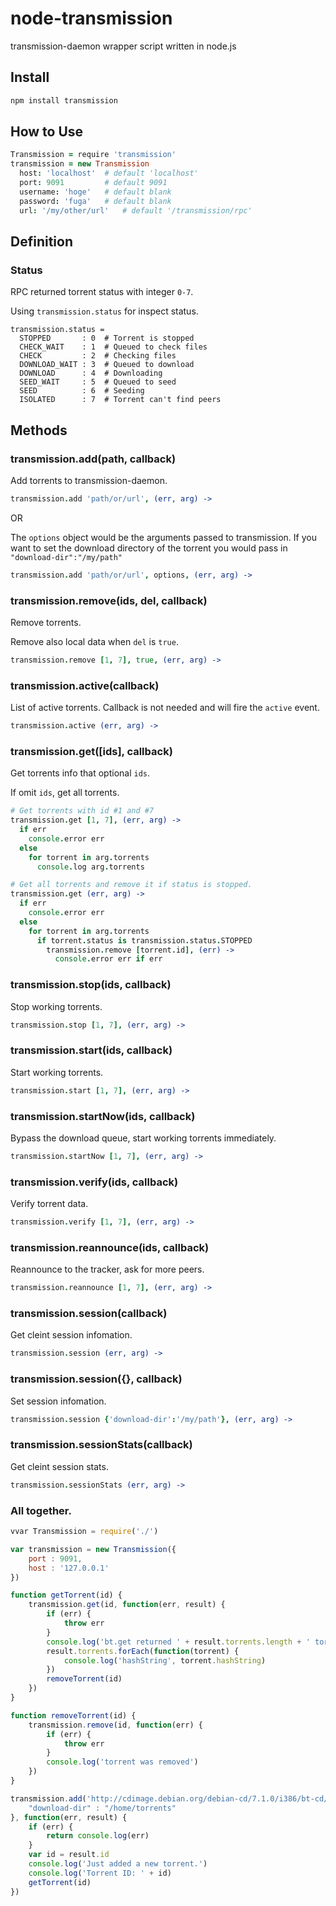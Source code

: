 # node-transmission

transmission-daemon wrapper script written in node.js

## Install

```sh
npm install transmission
```

## How to Use

```coffee
Transmission = require 'transmission'
transmission = new Transmission
  host: 'localhost'  # default 'localhost'
  port: 9091         # default 9091
  username: 'hoge'   # default blank
  password: 'fuga'   # default blank
  url: '/my/other/url'   # default '/transmission/rpc'
```

## Definition

### Status

RPC returned torrent status with integer `0-7`.

Using `transmission.status` for inspect status.

```
transmission.status =
  STOPPED       : 0  # Torrent is stopped
  CHECK_WAIT    : 1  # Queued to check files
  CHECK         : 2  # Checking files
  DOWNLOAD_WAIT : 3  # Queued to download
  DOWNLOAD      : 4  # Downloading
  SEED_WAIT     : 5  # Queued to seed
  SEED          : 6  # Seeding
  ISOLATED      : 7  # Torrent can't find peers
```

## Methods

### transmission.add(path, callback)

Add torrents to transmission-daemon.

```coffee
transmission.add 'path/or/url', (err, arg) ->
```
OR

The `options` object would be the arguments passed to transmission.
If you want to set the download directory of the torrent you would pass in `"download-dir":"/my/path"`

```coffee
transmission.add 'path/or/url', options, (err, arg) ->
```

### transmission.remove(ids, del, callback)

Remove torrents.

Remove also local data when `del` is `true`.

```coffee
transmission.remove [1, 7], true, (err, arg) ->
```

### transmission.active(callback)

List of active torrents. Callback is not needed and will fire the `active` event.

```coffee
transmission.active (err, arg) ->
```

### transmission.get([ids], callback)

Get torrents info that optional `ids`.

If omit `ids`, get all torrents.

```coffee
# Get torrents with id #1 and #7
transmission.get [1, 7], (err, arg) ->
  if err
    console.error err
  else
    for torrent in arg.torrents
      console.log arg.torrents

# Get all torrents and remove it if status is stopped.
transmission.get (err, arg) ->
  if err
    console.error err
  else
    for torrent in arg.torrents
      if torrent.status is transmission.status.STOPPED
        transmission.remove [torrent.id], (err) ->
          console.error err if err
```

### transmission.stop(ids, callback)

Stop working torrents.

```coffee
transmission.stop [1, 7], (err, arg) ->
```

### transmission.start(ids, callback)

Start working torrents.

```coffee
transmission.start [1, 7], (err, arg) ->
```

### transmission.startNow(ids, callback)

Bypass the download queue, start working torrents immediately.

```coffee
transmission.startNow [1, 7], (err, arg) ->
```

### transmission.verify(ids, callback)

Verify torrent data.

```coffee
transmission.verify [1, 7], (err, arg) ->
```

### transmission.reannounce(ids, callback)

Reannounce to the tracker, ask for more peers.

```coffee
transmission.reannounce [1, 7], (err, arg) ->
```

### transmission.session(callback)

Get cleint session infomation.

```coffee
transmission.session (err, arg) ->
```

### transmission.session({}, callback)

Set session infomation.

```coffee
transmission.session {'download-dir':'/my/path'}, (err, arg) ->
```

### transmission.sessionStats(callback)

Get cleint session stats.

```coffee
transmission.sessionStats (err, arg) ->
```

### All together.

```js
vvar Transmission = require('./')

var transmission = new Transmission({
	port : 9091,
	host : '127.0.0.1'
})

function getTorrent(id) {
	transmission.get(id, function(err, result) {
		if (err) {
			throw err
		}
		console.log('bt.get returned ' + result.torrents.length + ' torrents')
		result.torrents.forEach(function(torrent) {
			console.log('hashString', torrent.hashString)
		})
		removeTorrent(id)
	})
}

function removeTorrent(id) {
	transmission.remove(id, function(err) {
		if (err) {
			throw err
		}
		console.log('torrent was removed')
	})
}

transmission.add('http://cdimage.debian.org/debian-cd/7.1.0/i386/bt-cd/debian-7.1.0-i386-netinst.iso.torrent', {
	"download-dir" : "/home/torrents"
}, function(err, result) {
	if (err) {
		return console.log(err)
	}
	var id = result.id
	console.log('Just added a new torrent.')
	console.log('Torrent ID: ' + id)
	getTorrent(id)
})
```


